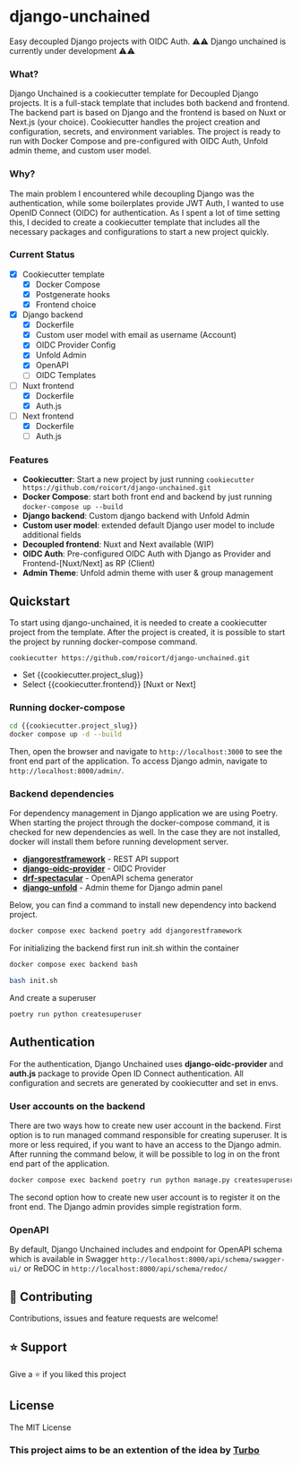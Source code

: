 # django-unchained
Easy decoupled Django projects with OIDC Auth. ⚠️⚠️ Django unchained is currently under development ⚠️⚠️

### What?

Django Unchained is a cookiecutter template for Decoupled Django projects. It is a full-stack template that includes both backend and frontend. The backend part is based on Django and the frontend is based on Nuxt or Next.js (your choice). 
Cookiecutter handles the project creation and configuration, secrets, and environment variables. The project is ready to run with Docker Compose and pre-configured with OIDC Auth, Unfold admin theme, and custom user model. 

### Why?

The main problem I encountered while decoupling Django was the authentication, while some boilerplates provide JWT Auth, I wanted to use OpenID Connect (OIDC) for authentication. As I spent a lot of time setting this, I decided to create a cookiecutter template that includes all the necessary packages and configurations to start a new project quickly.

### Current Status

* [x] Cookiecutter template
    * [x] Docker Compose
    * [x] Postgenerate hooks
    * [x] Frontend choice
* [x] Django backend
    * [x] Dockerfile
    * [x] Custom user model with email as username (Account)
    * [x] OIDC Provider Config
    * [x] Unfold Admin
    * [x] OpenAPI
    * [ ] OIDC Templates
* [ ] Nuxt frontend
    * [x] Dockerfile
    * [x] Auth.js
* [ ] Next frontend
    * [x] Dockerfile
    * [ ] Auth.js

### Features

- **Cookiecutter**: Start a new project by just running `cookiecutter https://github.com/roicort/django-unchained.git`
- **Docker Compose**: start both front end and backend by just running `docker-compose up --build`
- **Django backend**: Custom django backend with Unfold Admin
- **Custom user model**: extended default Django user model to include additional fields
- **Decoupled frontend**: Nuxt and Next available (WIP)
- **OIDC Auth**: Pre-configured OIDC Auth with Django as Provider and Frontend-[Nuxt/Next] as RP (Client)
- **Admin Theme**: Unfold admin theme with user & group management

## Quickstart

To start using django-unchained, it is needed to create a cookiecutter project from the template. After the project is created, it is possible to start the project by running docker-compose command.

```
cookiecutter https://github.com/roicort/django-unchained.git
```

+ Set {{cookiecutter.project_slug}}
+ Select {{cookiecutter.frontend}} [Nuxt or Next]

### Running docker-compose

```bash
cd {{cookiecutter.project_slug}}
docker compose up -d --build
```

Then, open the browser and navigate to `http://localhost:3000` to see the front end part of the application. To access Django admin, navigate to `http://localhost:8000/admin/`.

### Backend dependencies

For dependency management in Django application we are using Poetry. When starting the project through the docker-compose command, it is checked for new dependencies as well. In the case they are not installed, docker will install them before running development server.

- **[djangorestframework](https://github.com/encode/django-rest-framework)** - REST API support
- **[django-oidc-provider]()** - OIDC Provider
- **[drf-spectacular](https://github.com/tfranzel/drf-spectacular)** - OpenAPI schema generator
- **[django-unfold](https://github.com/unfoldadmin/django-unfold)** - Admin theme for Django admin panel

Below, you can find a command to install new dependency into backend project.

```bash
docker compose exec backend poetry add djangorestframework
```

For initializing the backend first run init.sh within the container

```bash
docker compose exec backend bash
```

```bash
bash init.sh
```

And create a superuser

```bash
poetry run python createsuperuser
```

## Authentication

For the authentication, Django Unchained uses **django-oidc-provider** and **auth.js** package to provide Open ID Connect authentication. All configuration and secrets are generated by cookiecutter and set in envs.

### User accounts on the backend

There are two ways how to create new user account in the backend. First option is to run managed command responsible for creating superuser. It is more or less required, if you want to have an access to the Django admin. After running the command below, it will be possible to log in on the front end part of the application.

```bash
docker compose exec backend poetry run python manage.py createsuperuser
```

The second option how to create new user account is to register it on the front end. The Django admin provides simple registration form.

### OpenAPI

By default, Django Unchained includes and endpoint for OpenAPI schema which is available in Swagger `http://localhost:8000/api/schema/swagger-ui/` or ReDOC in `http://localhost:8000/api/schema/redoc/`

## 🤝 Contributing

Contributions, issues and feature requests are welcome!

## ⭐️ Support

Give a ⭐️ if you liked this project 

## License

The MIT License

### This project aims to be an extention of the idea by [Turbo](https://github.com/unfoldadmin/turbo)
